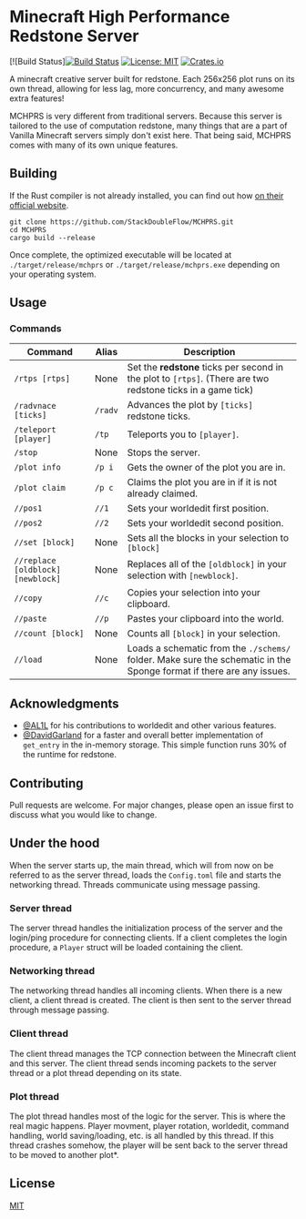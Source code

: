 # Minecraft High Performance Redstone Server

[![Build Status][![Build Status](https://travis-ci.org/MCHPR/MCHPRS.svg?branch=master)](https://travis-ci.org/MCHPR/MCHPRS) [![License: MIT](https://img.shields.io/badge/License-MIT-yellow.svg)](https://opensource.org/licenses/MIT) [![Crates.io](https://img.shields.io/crates/v/mchprs?colorB=319e8c)](https://crates.io/crates/mchprs)

A minecraft creative server built for redstone. Each 256x256 plot runs on its own thread, allowing for less lag, more concurrency, and many awesome extra features!

MCHPRS is very different from traditional servers. Because this server is tailored to the use of computation redstone, many things that are a part of Vanilla Minecraft servers simply don't exist here. That being said, MCHPRS comes with many of its own unique features.

## Building

If the Rust compiler is not already installed, you can find out how [on their official website](https://www.rust-lang.org/tools/install).

```shell
git clone https://github.com/StackDoubleFlow/MCHPRS.git
cd MCHPRS
cargo build --release
```

Once complete, the optimized executable will be located at `./target/release/mchprs` or `./target/release/mchprs.exe` depending on your operating system.

## Usage

### Commands
| Command | Alias | Description |
| --- | --- |--- |
| `/rtps [rtps]` | None | Set the **redstone** ticks per second in the plot to `[rtps]`. (There are two redstone ticks in a game tick) |
| `/radvnace [ticks]` | `/radv` | Advances the plot by `[ticks]` redstone ticks. |
| `/teleport [player]` | `/tp` | Teleports you to `[player]`. |
| `/stop` | None | Stops the server. |
| `/plot info` | `/p i` | Gets the owner of the plot you are in. |
| `/plot claim` | `/p c` | Claims the plot you are in if it is not already claimed. |
| `//pos1` | `//1` | Sets your worldedit first position. |
| `//pos2` | `//2` | Sets your worldedit second position. |
| `//set [block]` | None | Sets all the blocks in your selection to `[block]` |
| `//replace [oldblock] [newblock]` | None | Replaces all of the `[oldblock]` in your selection with `[newblock]`. |
| `//copy` | `//c` | Copies your selection into your clipboard. |
| `//paste` | `//p` | Pastes your clipboard into the world. |
| `//count [block]` | None | Counts all `[block]` in your selection. |
| `//load` | None | Loads a schematic from the `./schems/` folder. Make sure the schematic in the Sponge format if there are any issues. |

## Acknowledgments
- [@AL1L](https://github.com/AL1L) for his contributions to worldedit and other various features.
- [@DavidGarland](https://github.com/DavidGarland) for a faster and overall better implementation of `get_entry` in the in-memory storage. This simple function runs 30% of the runtime for redstone.

## Contributing
Pull requests are welcome. For major changes, please open an issue first to discuss what you would like to change.

## Under the hood

When the server starts up, the main thread, which will from now on be referred to as the server thread, loads the `Config.toml` file and starts the networking thread. Threads communicate using message passing.

### Server thread

The server thread handles the initialization process of the server and the login/ping procedure for connecting clients. If a client completes the login procedure, a `Player` struct will be loaded containing the client.

### Networking thread

The networking thread handles all incoming clients. When there is a new client, a client thread is created. The client is then sent to the server thread through message passing.

### Client thread

The client thread manages the TCP connection between the Minecraft client and this server. The client thread sends incoming packets to the server thread or a plot thread depending on its state.

### Plot thread

The plot thread handles most of the logic for the server. This is where the real magic happens. Player movment, player rotation, worldedit, command handling, world saving/loading, etc. is all handled by this thread. If this thread crashes somehow, the player will be sent back to the server thread to be moved to another plot*.

## License
[MIT](https://choosealicense.com/licenses/mit/)
